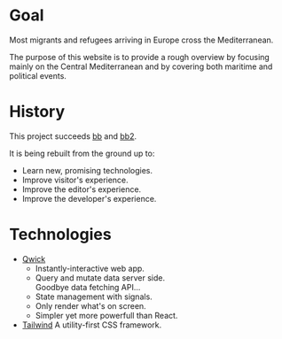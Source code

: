 # Goal

Most migrants and refugees arriving in Europe cross the Mediterranean.

The purpose of this website is to provide a rough overview by focusing mainly on the Central Mediterranean and by covering both maritime and political events.

# History

This project succeeds [bb](https://github.com/barbalex/bb) and [bb2](https://github.com/barbalex/bb2).

It is being rebuilt from the ground up to:

- Learn new, promising technologies.
- Improve visitor's experience.
- Improve the editor's experience.
- Improve the developer's experience.

# Technologies

- [Qwick](https://qwik.builder.io)
  - Instantly-interactive web app.
  - Query and mutate data server side.<br/>
    Goodbye data fetching API...
  - State management with signals.
  - Only render what's on screen.
  - Simpler yet more powerfull than React.
- [Tailwind](https://tailwindcss.com)
  A utility-first CSS framework.
